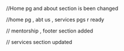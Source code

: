 //Home pg and about section is been changed

//home pg , abt us , services pgs r ready

// mentorship , footer section added

// services section updated